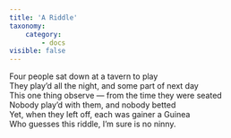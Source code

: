 ```yaml
---
title: 'A Riddle'
taxonomy:
    category:
        - docs
visible: false
---
```


Four people sat down at a tavern to play  
They play’d all the night, and some part of next day  
This one thing observe — from the time they were seated  
Nobody play’d with them, and nobody betted  
Yet, when they left off, each was gainer a Guinea  
Who guesses this riddle, I’m sure is no ninny.